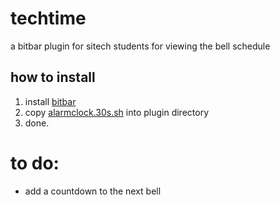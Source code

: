 # techtime
a bitbar plugin for sitech students for viewing the bell schedule

## how to install

1) install [bitbar](https://getbitbar.com/)
2) copy [alarmclock.30s.sh](https://github.com/klamike/techtime/blob/master/alarmclock.30s.sh) into plugin directory
3) done.

# to do:

 - add a countdown to the next bell
